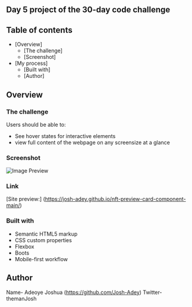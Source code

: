 ## Day 5 project of the 30-day code challenge


## Table of contents

- [Overview]
  - [The challenge]
  - [Screenshot]
- [My process]
  - [Built with]
  - [Author]



## Overview

### The challenge

Users should be able to:

- See hover states for interactive elements
- view full content of the webpage on any screensize at a glance

### Screenshot

![Image Preview](./design/active-states.png)


### Link

[Site preview:] (https://josh-adey.github.io/nft-preview-card-component-main/)

### Built with

- Semantic HTML5 markup
- CSS custom properties
- Flexbox
- Boots
- Mobile-first workflow

## Author
Name-  Adeoye Joshua (https://github.com/Josh-Adey)
Twitter- themanJosh
